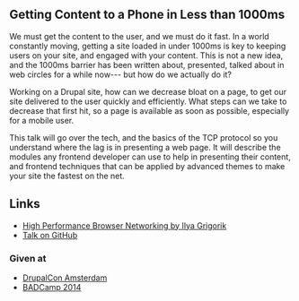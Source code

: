 Getting Content to a Phone in Less than 1000ms
----------------------------------------------

We must get the content to the user, and we must do it fast. In a world constantly moving, getting a site loaded in under 1000ms is key to keeping users on your site, and engaged with your content. This is not a new idea, and the 1000ms barrier has been written about, presented, talked about in web circles for a while now--- but how do we actually do it?

Working on a Drupal site, how can we decrease bloat on a page, to get our site delivered to the user quickly and efficiently. What steps can we take to decrease that first hit, so a page is available as soon as possible, especially for a mobile user.

This talk will go over the tech, and the basics of the TCP protocol so you understand where the lag is in presenting a web page. It will describe the modules any frontend developer can use to help in presenting their content, and frontend techniques that can be applied by advanced themes to make your site the fastest on the net.

## Links

* [High Performance Browser Networking by Ilya Grigorik](http://chimera.labs.oreilly.com/books/1230000000545)
* [Talk on GitHub](http://iamcarrico.github.io/content-to-phone-in-1000ms/#/)


### Given at

* [DrupalCon Amsterdam](https://amsterdam2014.drupal.org/session/getting-content-phone-less-1000ms)
* [BADCamp 2014](https://2014.badcamp.net/session/getting-content-phone-less-1000ms)
